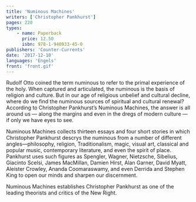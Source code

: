 ```yaml
---
title: 'Numinous Machines'
writers: ['Christopher Pankhurst']
pages: 220
types:
    - name: Paperback
      price: 12.50
      isbn: 978-1-940933-45-0
publishers: 'Counter-Currents'
date: '2017-12-10'
languages: 'Engels'
front: 'front.gif'
---
```


Rudolf Otto coined the term numinous to refer to the primal experience of the holy. When captured and articulated, the numinous is the basis of religion and culture. But in our age of religious unbelief and cultural decline, where do we find the numinous sources of spiritual and cultural renewal? According to Christopher Pankhurst’s Numinous Machines, the answer is all around us — along the margins and even in the dregs of modern culture — if only we have eyes to see.

Numinous Machines collects thirteen essays and four short stories in which Christopher Pankhurst descrys the numinous from a number of different angles—philosophy, religion, Traditionalism, magic, visual art, classical and popular music, contemporary literature, and even the spirit of place. Pankhurst uses such figures as Spengler, Wagner, Nietzsche, Sibelius, Giacinto Scelsi, James MacMillan, Damien Hirst, Alan Garner, David Myatt, Aleister Crowley, Ananda Coomaraswamy, and even Derrida and Stephen King to open our minds and sharpen our discernment.

Numinous Machines establishes Christopher Pankhurst as one of the leading theorists and critics of the New Right.
